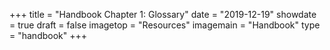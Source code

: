 +++
title = "Handbook Chapter 1: Glossary"
date = "2019-12-19"
showdate = true
draft = false
imagetop = "Resources"
imagemain = "Handbook"
type = "handbook"
+++